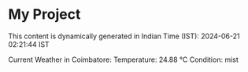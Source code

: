 # My Project

This content is dynamically generated in Indian Time (IST): 2024-06-21 02:21:44 IST


Current Weather in Coimbatore:
Temperature: 24.88 °C
Condition: mist
